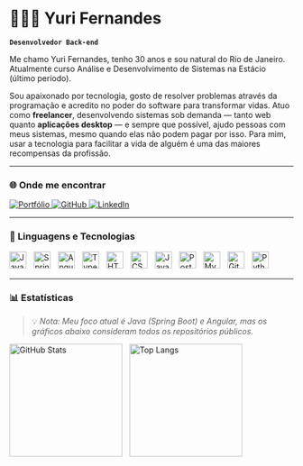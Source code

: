# 👨🏻‍💻 Yuri Fernandes

**`Desenvolvedor Back-end`**

Me chamo Yuri Fernandes, tenho 30 anos e sou natural do Rio de Janeiro. Atualmente curso Análise e Desenvolvimento de Sistemas na Estácio (último período).

Sou apaixonado por tecnologia, gosto de resolver problemas através da programação e acredito no poder do software para transformar vidas. Atuo como **freelancer**, desenvolvendo sistemas sob demanda — tanto web quanto **aplicações desktop** — e sempre que possível, ajudo pessoas com meus sistemas, mesmo quando elas não podem pagar por isso. Para mim, usar a tecnologia para facilitar a vida de alguém é uma das maiores recompensas da profissão.

---

### 🌐 Onde me encontrar

<a href="https://yurioliveira.netlify.app/">
  <img alt="Portfólio" title="Acesse meu portfólio" src="https://img.shields.io/badge/Portf%C3%B3lio-000000?style=for-the-badge&logo=netlify&logoColor=white" />
</a>

<a href="https://github.com/Yuri-Fernandes-dev">
  <img alt="GitHub" title="Acesse meu GitHub" src="https://custom-icon-badges.demolab.com/github/followers/Yuri-Fernandes-dev?color=236ad3&labelColor=1155ba&style=for-the-badge&logo=github&label=GitHub&logoColor=white" />
</a>

<a href="https://www.linkedin.com/in/yuri-fernandes-jr/">
  <img alt="LinkedIn" title="Conecte-se comigo no LinkedIn" src="https://img.shields.io/badge/LinkedIn-0A66C2?style=for-the-badge&logo=linkedin&logoColor=white" />
</a>

---

### 🤖 Linguagens e Tecnologias

<img align="left" alt="Java" title="Java" width="30px" style="padding-right: 10px;" src="https://cdn.jsdelivr.net/gh/devicons/devicon@latest/icons/java/java-original.svg" />
<img align="left" alt="Spring Boot" title="Spring Boot" width="30px" style="padding-right: 10px;" src="https://cdn.jsdelivr.net/gh/devicons/devicon@latest/icons/spring/spring-original.svg" />
<img align="left" alt="Angular" title="Angular" width="30px" style="padding-right: 10px;" src="https://cdn.jsdelivr.net/gh/devicons/devicon@latest/icons/angular/angular-original.svg" />
<img align="left" alt="TypeScript" title="TypeScript" width="30px" style="padding-right: 10px;" src="https://cdn.jsdelivr.net/gh/devicons/devicon@latest/icons/typescript/typescript-original.svg" />
<img align="left" alt="HTML" title="HTML" width="30px" style="padding-right: 10px;" src="https://cdn.jsdelivr.net/gh/devicons/devicon@latest/icons/html5/html5-original.svg" />
<img align="left" alt="CSS" title="CSS" width="30px" style="padding-right: 10px;" src="https://cdn.jsdelivr.net/gh/devicons/devicon@latest/icons/css3/css3-original.svg" />
<img align="left" alt="JavaScript" title="JavaScript" width="30px" style="padding-right: 10px;" src="https://cdn.jsdelivr.net/gh/devicons/devicon@latest/icons/javascript/javascript-original.svg" />
<img align="left" alt="PostgreSQL" title="PostgreSQL" width="30px" style="padding-right: 10px;" src="https://cdn.jsdelivr.net/gh/devicons/devicon@latest/icons/postgresql/postgresql-original.svg" />
<img align="left" alt="MySQL" title="MySQL" width="30px" style="padding-right: 10px;" src="https://cdn.jsdelivr.net/gh/devicons/devicon@latest/icons/mysql/mysql-original.svg" />
<img align="left" alt="Git" title="Git" width="30px" style="padding-right: 10px;" src="https://cdn.jsdelivr.net/gh/devicons/devicon@latest/icons/git/git-original.svg" />
<img align="left" alt="Python" title="Python" width="30px" style="padding-right: 10px;" src="https://cdn.jsdelivr.net/gh/devicons/devicon@latest/icons/python/python-original.svg" />

<br/>
<br/>

---

### 📊 Estatísticas

> 💡 *Nota: Meu foco atual é Java (Spring Boot) e Angular, mas os gráficos abaixo consideram todos os repositórios públicos.*

<p>
  <img 
    align="left" 
    alt="GitHub Stats" 
    height="200" 
    style="padding-right: 10px;" 
    src="https://github-readme-stats.vercel.app/api?username=Yuri-Fernandes-dev&show_icons=true&theme=tokyonight&include_all_commits=true&locale=pt-br" 
  />

  <img 
    align="left" 
    alt="Top Langs" 
    height="200" 
    src="https://github-readme-stats.vercel.app/api/top-langs/?username=Yuri-Fernandes-dev&theme=tokyonight&layout=compact&custom_title=Tecnologias&langs_count=9" 
  />
</p>
